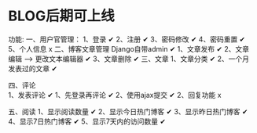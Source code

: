 
# BLOG后期可上线
功能:
一、用户官管理：
    1、登录               ✔
    2、注册               ✔
    3、密码修改           ✔
    4、密码重置           ✔
    5、个人信息           x
二、博客文章管理 
	Django自带admin       ✔
		1、文章发布       ✔
		2、文章编辑 --> 更改文本编辑器  ✔
		3、文章删除	      ✔
三、文章
	1、文章分类           ✔
	2、一个月发表过的文章 ✔

四、评论                  
    1、发表评论           ✔
		1、先登录再评论   ✔
		2、使用ajax提交   ✔
	2、回复功能           x
 
五、阅读 
	1、显示阅读数量       ✔
	2、显示今日热门博客   ✔
	3、显示昨日热门博客   ✔
	4、显示7日热门博客    ✔
	5、显示7天内的访问数量 ✔



